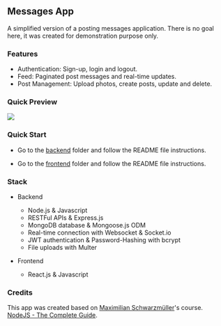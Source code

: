 ## Messages App

A simplified version of a posting messages application. There is no goal here, it was created for demonstration purpose only.

### Features

- Authentication: Sign-up, login and logout.
- Feed: Paginated post messages and real-time updates.
- Post Management: Upload photos, create posts, update and delete.

### Quick Preview

<kbd>
    <img src="./quick-preview.gif">
</kbd>

### Quick Start

- Go to the [backend](./backend) folder and follow the README file instructions.

- Go to the [frontend](./frontend) folder and follow the README file instructions.

### Stack

- Backend
    - Node.js & Javascript
    - RESTFul APIs & Express.js
    - MongoDB database & Mongoose.js ODM
    - Real-time connection with Websocket & Socket<!---->.io
    - JWT authentication & Password-Hashing with bcrypt
    - File uploads with Multer

- Frontend
    - React.js & Javascript

### Credits

This app was created based on [Maximilian Schwarzmüller](https://academind.com/team/#maximilian)'s course. [NodeJS - The Complete Guide](https://academind.com/learn/our-courses/).
